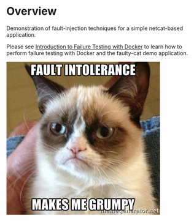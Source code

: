 # Overview #

Demonstration of fault-injection techniques for a simple netcat-based application.

Please see [Introduction to Failure Testing with Docker](https://www.qualimente.com/2016/04/26/introduction-to-failure-testing-with-docker/) to learn how to perform failure testing with Docker and the faulty-cat demo application.

![Fault Intolerance Makes Grumpy Cat Grumpy](fault-intolerance-makes-me-grumpy.jpg)
 